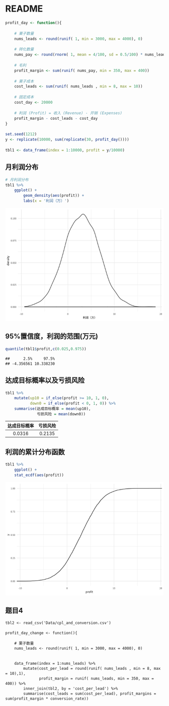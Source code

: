 README
================

``` r
profit_day <- function(){
    
    # 栗子数量
    nums_leads <- round(runif( 1, min = 3000, max = 4000), 0)
    
    # 转化数量
    nums_pay <- round(rnorm( 1, mean = 4/100, sd = 0.5/100) * nums_leads, 0)
    
    # 毛利
    profit_margin <- sum(runif( nums_pay, min = 350, max = 400))
    
    # 栗子成本
    cost_leads <- sum(runif( nums_leads , min = 8, max = 10))
    
    # 固定成本
    cost_day <- 20000
    
    # 利润 (Profit) = 收入 (Revenue) - 开销 (Expenses)
    profit_margin - cost_leads - cost_day
}

set.seed(1212)
y <- replicate(10000, sum(replicate(30, profit_day())))

tbl1 <- data_frame(index = 1:10000, profit = y/10000)
```

## 月利润分布

``` r
# 月利润分布
tbl1 %>% 
    ggplot() + 
        geom_density(aes(profit)) + 
        labs(x = '利润（万）')
```

![](README_files/figure-gfm/unnamed-chunk-2-1.png)<!-- -->

## 95%置信度，利润的范围(万元)

``` r
quantile(tbl1$profit,c(0.025,0.975))
```

    ##      2.5%     97.5% 
    ## -4.356561 10.338230

## 达成目标概率以及亏损风险

``` r
tbl1 %>% 
    mutate(up10 = if_else(profit >= 10, 1, 0),
           down0 = if_else(profit < 0, 1, 0)) %>% 
    summarise(达成目标概率 = mean(up10),
              亏损风险 = mean(down0))
```

<div class="kable-table">

| 达成目标概率 |  亏损风险  |
| :----: | :----: |
| 0.0316 | 0.2135 |

</div>

## 利润的累计分布函数

``` r
tbl1 %>% 
    ggplot() + 
    stat_ecdf(aes(profit))
```

![](README_files/figure-gfm/unnamed-chunk-5-1.png)<!-- -->

## 题目4

    tbl2 <- read_csv('Data/cpl_and_conversion.csv')
    
    profit_day_change <- function(){
        
        # 栗子数量
        nums_leads <- round(runif( 1, min = 3000, max = 4000), 0)
        
        
        data_frame(index = 1:nums_leads) %>% 
            mutate(cost_per_lead = round(runif( nums_leads , min = 8, max = 10),1),
                   profit_margin = runif( nums_leads, min = 350, max = 400)) %>% 
            inner_join(tbl2, by = 'cost_per_lead') %>% 
            summarise(cost_leads = sum(cost_per_lead), profit_margins = sum(profit_margin * conversion_rate))
